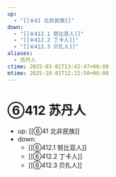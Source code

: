 ```yaml
---
up:
  - "[[⑥41 北非民族]]"
down:
  - "[[⑥412.1 努比亚人]]"
  - "[[⑥412.2 丁卡人]]"
  - "[[⑥412.3 贝扎人]]"
aliases:
  - 苏丹人
ctime: 2025-03-01T13:42:47+08:00
mtime: 2025-10-01T12:22:50+08:00
---
```


# ⑥412 苏丹人

- up: [[⑥41 北非民族]]
- down:	
	- [[⑥412.1 努比亚人]]
	- [[⑥412.2 丁卡人]]
	- [[⑥412.3 贝扎人]]
	
